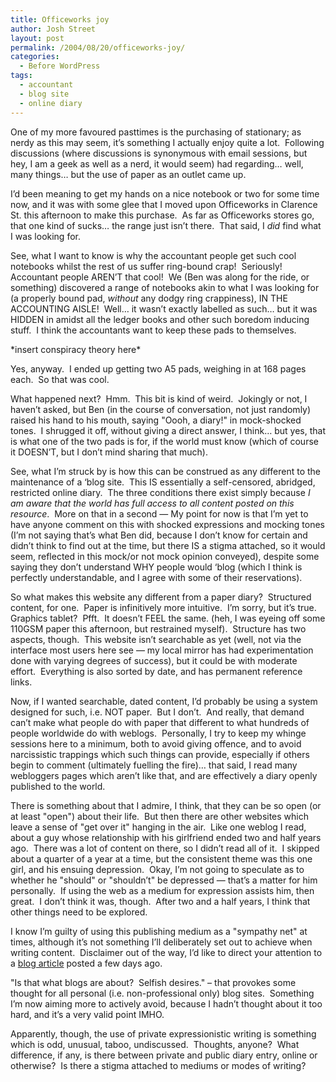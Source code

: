 ```yaml
---
title: Officeworks joy
author: Josh Street
layout: post
permalink: /2004/08/20/officeworks-joy/
categories:
  - Before WordPress
tags:
  - accountant
  - blog site
  - online diary
---
```

One of my more favoured pasttimes is the purchasing of stationary; as nerdy as this may seem, it&#8217;s something I actually enjoy quite a lot.&nbsp; Following discussions (where discussions is synonymous with email sessions, but hey, I am a geek as well as a nerd, it would seem) had regarding&#8230; well, many things&#8230; but the use of paper as an outlet came up.

I&#8217;d been meaning to get my hands on a nice notebook or two for some time now, and it was with some glee that I moved upon Officeworks in Clarence St. this afternoon to make this purchase.&nbsp; As far as Officeworks stores go, that one kind of sucks&#8230; the range just isn&#8217;t there.&nbsp; That said, I *did* find what I was looking for.

See, what I want to know is why the accountant people get such cool notebooks whilst the rest of us suffer ring-bound crap!&nbsp; Seriously!&nbsp; Accountant people AREN&#8217;T that cool!&nbsp; We (Ben was along for the ride, or something) discovered a range of notebooks akin to what I was looking for (a properly bound pad, *without* any dodgy ring crappiness), IN THE ACCOUNTING AISLE!&nbsp; Well&#8230; it wasn&#8217;t exactly labelled as such&#8230; but it was HIDDEN in amidst all the ledger books and other such boredom inducing stuff.&nbsp; I think the accountants want to keep these pads to themselves.

\*insert conspiracy theory here\*

Yes, anyway.&nbsp; I ended up getting two A5 pads, weighing in at 168 pages each.&nbsp; So that was cool.

What happened next?&nbsp; Hmm.&nbsp; This bit is kind of weird.&nbsp; Jokingly or not, I haven&#8217;t asked, but Ben (in the course of conversation, not just randomly) raised his hand to his mouth, saying "Oooh, a diary!" in mock-shocked tones.&nbsp; I shrugged it off, without giving a direct answer, I think&#8230; but yes, that is what one of the two pads is for, if the world must know (which of course it DOESN&#8217;T, but I don&#8217;t mind sharing that much).

See, what I&#8217;m struck by is how this can be construed as any different to the maintenance of a &#8216;blog site.&nbsp; This IS essentially a self-censored, abridged, restricted online diary.&nbsp; The three conditions there exist simply because *I am aware that the world has full access to all content posted on this resource*.&nbsp; More on that in a second &#8212; My point for now is that I&#8217;m yet to have anyone comment on this with shocked expressions and mocking tones (I&#8217;m not saying that&#8217;s what Ben did, because I don&#8217;t know for certain and didn&#8217;t think to find out at the time, but there IS a stigma attached, so it would seem, reflected in this mock/or not mock opinion conveyed), despite some saying they don&#8217;t understand WHY people would &#8216;blog (which I think is perfectly understandable, and I agree with some of their reservations).

So what makes this website any different from a paper diary?&nbsp; Structured content, for one.&nbsp; Paper is infinitively more intuitive.&nbsp; I&#8217;m sorry, but it&#8217;s true.&nbsp; Graphics tablet?&nbsp; Pfft.&nbsp; It doesn&#8217;t FEEL the same. (heh, I was eyeing off some 110GSM paper this afternoon, but restrained myself).&nbsp; Structure has two aspects, though.&nbsp; This website isn&#8217;t searchable as yet (well, not via the interface most users here see &#8212; my local mirror has had experimentation done with varying degrees of success), but it could be with moderate effort.&nbsp; Everything is also sorted by date, and has permanent reference links.

Now, if I wanted searchable, dated content, I&#8217;d probably be using a system designed for such, i.e. NOT paper.&nbsp; But I don&#8217;t.&nbsp; And really, that demand can&#8217;t make what people do with paper that different to what hundreds of people worldwide do with weblogs.&nbsp; Personally, I try to keep my whinge sessions here to a minimum, both to avoid giving offence, and to avoid narcissistic trappings which such things can provide, especially if others begin to comment (ultimately fuelling the fire)&#8230; that said, I read many webloggers pages which aren&#8217;t like that, and are effectively a diary openly published to the world.

There is something about that I admire, I think, that they can be so open (or at least "open") about their life.&nbsp; But then there are other websites which leave a sense of "get over it" hanging in the air.&nbsp; Like one weblog I read, about a guy whose relationship with his girlfriend ended two and half years ago.&nbsp; There was a lot of content on there, so I didn&#8217;t read all of it.&nbsp; I skipped about a quarter of a year at a time, but the consistent theme was this one girl, and his ensuing depression.&nbsp; Okay, I&#8217;m not going to speculate as to whether he "should" or "shouldn&#8217;t" be depressed &#8212; that&#8217;s a matter for him personally.&nbsp; If using the web as a medium for expression assists him, then great.&nbsp; I don&#8217;t think it was, though.&nbsp; After two and a half years, I think that other things need to be explored.

I know I&#8217;m guilty of using this publishing medium as a "sympathy net" at times, although it&#8217;s not something I&#8217;ll deliberately set out to achieve when writing content.&nbsp; Disclaimer out of the way, I&#8217;d like to direct your attention to a [blog article][1] posted a few days ago.

"Is that what blogs are about?&nbsp; Selfish desires." &#8211; that provokes some thought for all personal (i.e. non-professional only) blog sites.&nbsp; Something I&#8217;m now aiming more to actively avoid, because I hadn&#8217;t thought about it too hard, and it&#8217;s a very valid point IMHO.

Apparently, though, the use of private expressionistic writing is something which is odd, unusual, taboo, undiscussed.&nbsp; Thoughts, anyone?&nbsp; What difference, if any, is there between private and public diary entry, online or otherwise?&nbsp; Is there a stigma attached to mediums or modes of writing?

 [1]: http://blog.dalegroup.net/index.php?newsid=81